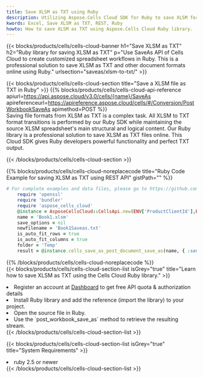 ```yaml
---
title: Save XLSM as TXT using Ruby 
description: Utilizing Aspose.Cells Cloud SDK for Ruby to save XLSM format file as TXT format file. 
kwords: Excel, Save XLSM as TXT, REST, Ruby
howto: How to save XLSM as TXT using Aspose.Cells Cloud Ruby library.
---
```



{{< blocks/products/cells/cells-cloud-banner h1="Save XLSM as TXT" h2="Ruby library for saving XLSM as TXT" p="Use SaveAs API of Cells Cloud to create customized spreadsheet workflows in Ruby. This is a professional solution to save XLSM as TXT and other document formats online using Ruby." urlsection="saveas/xlsm-to-txt/" >}}

{{< blocks/products/cells/cells-cloud-section  title="Save a XLSM file as TXT in Ruby" >}}
{{% blocks/products/cells/cells-cloud-api-reference  apiurl=https://api.aspose.cloud/v3.0/cells/{name}/SaveAs  apireferenceurl=https://apireference.aspose.cloud/cells/#/Conversion/PostWorkbookSaveAs  apimethod=POST %}}
<br/>
Saving file formats from XLSM as TXT is a complex task. All XLSM to TXT format transitions is performed by our Ruby SDK while maintaining the source XLSM spreadsheet's main structural and logical content. Our Ruby library is a professional solution to save XLSM as TXT files online. This Cloud SDK gives Ruby developers powerful functionality and perfect TXT output.

{{< /blocks/products/cells/cells-cloud-section >}}

{{% blocks/products/cells/cells-cloud-noreplacecode title="Ruby Code Example for saving XLSM as TXT using REST API" gistPath="" %}}
  
```ruby
# For complete examples and data files, please go to https://github.com/aspose-cells-cloud/aspose-cells-cloud-ruby/
    require 'openssl'
    require 'bundler'
    require 'aspose_cells_cloud'
    @instance = AsposeCellsCloud::CellsApi.new(ENV['ProductClientId'],ENV['ProductClientSecret'])
    name = 'Book1.xlsm'
    save_options = nil
    newfilename = 'Book1Saveas.txt'
    is_auto_fit_rows = true
    is_auto_fit_columns = true
    folder = 'Temp'
    result = @instance.cells_save_as_post_document_save_as(name, { :save_options=>save_options, :newfilename=>(folder+"/"+newfilename), :is_auto_fit_rows=>is_auto_fit_rows, :is_auto_fit_columns=>is_auto_fit_columns, :folder=>folder})
```
  
{{% /blocks/products/cells/cells-cloud-noreplacecode  %}}
<br/>
{{< blocks/products/cells/cells-cloud-section-list isGrey="true"  title="Learn how to save XLSM as TXT using the Cells Cloud Ruby library." >}}
<li>Register an account at <a href="https://dashboard.aspose.cloud/">Dashboard</a> to get free API quota & authorization details</li>
<li>Install Ruby library and add the reference (import the library) to your project.</li>
<li>Open the source file in Ruby.</li>
<li>Use the `post_workbook_save_as` method to retrieve the resulting stream.</li>
{{< /blocks/products/cells/cells-cloud-section-list >}}

{{< blocks/products/cells/cells-cloud-section-list isGrey="true"  title="System Requirements" >}}
<li>ruby 2.5 or newer</li>
{{< /blocks/products/cells/cells-cloud-section-list >}}
